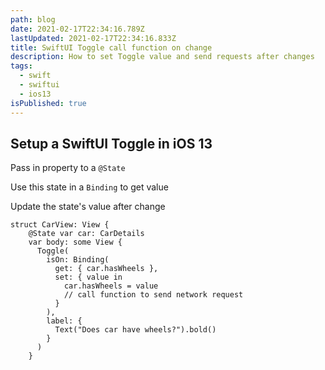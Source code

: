 ```yaml
---
path: blog
date: 2021-02-17T22:34:16.789Z
lastUpdated: 2021-02-17T22:34:16.833Z
title: SwiftUI Toggle call function on change
description: How to set Toggle value and send requests after changes
tags:
  - swift
  - swiftui
  - ios13
isPublished: true
---
```

## Setup a SwiftUI Toggle in iOS 13

Pass in property to a `@State`

Use this state in a `Binding` to get value

Update the state's value after change

```
struct CarView: View {
    @State var car: CarDetails
    var body: some View {
      Toggle(
        isOn: Binding(
          get: { car.hasWheels },
          set: { value in
            car.hasWheels = value
            // call function to send network request
          }
        ), 
        label: {
          Text("Does car have wheels?").bold()
        }
      )
    }
```